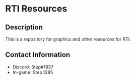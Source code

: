# RTI Resources

## Description
This is a repository for graphics and other resources for RTI.

## Contact Information
* Discord: Step#1937
* In-game: Step.1285